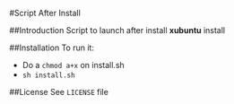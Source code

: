 #Script After Install

##Introduction
Script to launch after install **xubuntu** install

##Installation
To run it:

* Do a `chmod a+x` on install.sh
* `sh install.sh`

##License
See `LICENSE` file
